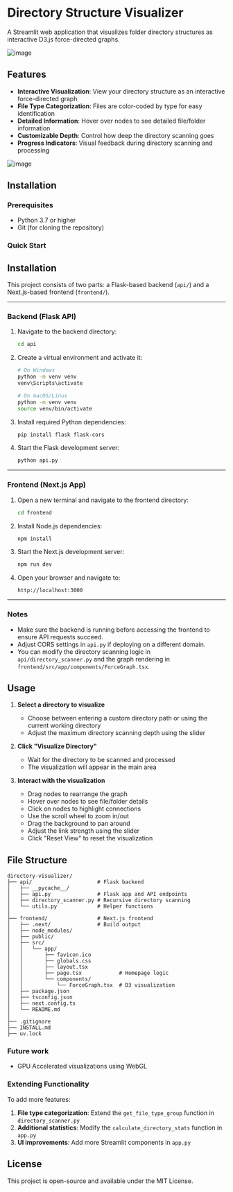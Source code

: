 # Directory Structure Visualizer

A Streamlit web application that visualizes folder directory structures as interactive D3.js force-directed graphs.

![image](https://github.com/user-attachments/assets/2af61d85-3693-4397-873f-4ba8756b8b2d)



## Features

- **Interactive Visualization**: View your directory structure as an interactive force-directed graph
- **File Type Categorization**: Files are color-coded by type for easy identification
- **Detailed Information**: Hover over nodes to see detailed file/folder information
- **Customizable Depth**: Control how deep the directory scanning goes
- **Progress Indicators**: Visual feedback during directory scanning and processing


![image](https://github.com/user-attachments/assets/b684b343-52e4-4af0-8266-6ab37c423070)


## Installation

### Prerequisites

- Python 3.7 or higher
- Git (for cloning the repository)

### Quick Start
## Installation

This project consists of two parts: a Flask-based backend (`api/`) and a Next.js-based frontend (`frontend/`).

---

### Backend (Flask API)

1. Navigate to the backend directory:

   ```bash
   cd api
   ```

2. Create a virtual environment and activate it:

   ```bash
   # On Windows
   python -m venv venv
   venv\Scripts\activate

   # On macOS/Linux
   python -m venv venv
   source venv/bin/activate
   ```

3. Install required Python dependencies:

   ```bash
   pip install flask flask-cors
   ```

4. Start the Flask development server:

   ```bash
   python api.py
   ```

---

### Frontend (Next.js App)

1. Open a new terminal and navigate to the frontend directory:

   ```bash
   cd frontend
   ```

2. Install Node.js dependencies:

   ```bash
   npm install
   ```

3. Start the Next.js development server:

   ```bash
   npm run dev
   ```

4. Open your browser and navigate to:

   ```
   http://localhost:3000
   ```

---

### Notes

- Make sure the backend is running before accessing the frontend to ensure API requests succeed.
- Adjust CORS settings in `api.py` if deploying on a different domain.
- You can modify the directory scanning logic in `api/directory_scanner.py` and the graph rendering in `frontend/src/app/components/ForceGraph.tsx`.


## Usage

1. **Select a directory to visualize**
   - Choose between entering a custom directory path or using the current working directory
   - Adjust the maximum directory scanning depth using the slider

2. **Click "Visualize Directory"**
   - Wait for the directory to be scanned and processed
   - The visualization will appear in the main area

3. **Interact with the visualization**
   - Drag nodes to rearrange the graph
   - Hover over nodes to see file/folder details
   - Click on nodes to highlight connections
   - Use the scroll wheel to zoom in/out
   - Drag the background to pan around
   - Adjust the link strength using the slider
   - Click "Reset View" to reset the visualization

## File Structure

```
directory-visualizer/
├── api/                     # Flask backend
│   ├── __pycache__/
│   ├── api.py               # Flask app and API endpoints
│   ├── directory_scanner.py # Recursive directory scanning
│   └── utils.py             # Helper functions
│
├── frontend/                # Next.js frontend
│   ├── .next/               # Build output
│   ├── node_modules/
│   ├── public/
│   ├── src/
│   │   └── app/
│   │       ├── favicon.ico
│   │       ├── globals.css
│   │       ├── layout.tsx
│   │       ├── page.tsx            # Homepage logic
│   │       └── components/
│   │           └── ForceGraph.tsx  # D3 visualization
│   ├── package.json
│   ├── tsconfig.json
│   ├── next.config.ts
│   └── README.md
│
├── .gitignore
├── INSTALL.md
├── uv.lock

```
### Future work
- GPU Accelerated visualizations using WebGL

### Extending Functionality

To add more features:

1. **File type categorization**: Extend the `get_file_type_group` function in `directory_scanner.py`
2. **Additional statistics**: Modify the `calculate_directory_stats` function in `app.py`
3. **UI improvements**: Add more Streamlit components in `app.py`

## License

This project is open-source and available under the MIT License.
